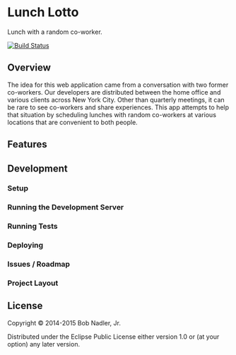 # Lunch Lotto
Lunch with a random co-worker.

[![Build Status](https://travis-ci.org/bnadlerjr/lunchlotto.png)](https://travis-ci.org/bnadlerjr/lunchlotto)

## Overview
The idea for this web application came from a conversation with two former
co-workers. Our developers are distributed between the home office and various
clients across New York City. Other than quarterly meetings, it can be rare to
see co-workers and share experiences. This app attempts to help that situation
by scheduling lunches with random co-workers at various locations that are
convenient to both people.

## Features

## Development
### Setup
### Running the Development Server
### Running Tests
### Deploying
### Issues / Roadmap
### Project Layout

## License

Copyright © 2014-2015 Bob Nadler, Jr.

Distributed under the Eclipse Public License either version 1.0 or (at your
option) any later version.
